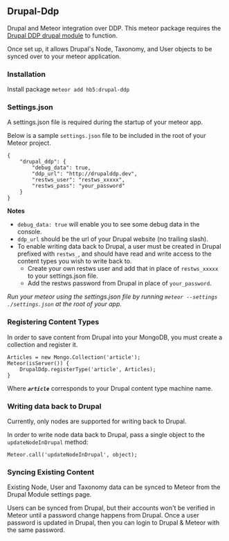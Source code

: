 ## Drupal-Ddp
Drupal and Meteor integration over DDP. This meteor package requires the [Drupal DDP drupal module](https://www.drupal.org/sandbox/bfodeke/2354859) to function.

Once set up, it allows Drupal's Node, Taxonomy, and User objects to be synced over to your meteor application.

### Installation
Install package `meteor add hb5:drupal-ddp`

### Settings.json
A settings.json file is required during the startup of your meteor app. 

Below is a sample `settings.json` file to be included in the root of your Meteor project.

	{
		"drupal_ddp": {
			"debug_data": true,
			"ddp_url": "http://drupalddp.dev",
			"restws_user": "restws_xxxxx",
			"restws_pass": "your_password"
		}
	}

**Notes**

- `debug_data: true` will enable you to see some debug data in the console.
- `ddp_url` should be the url of your Drupal website (no trailing slash).
- To enable writing data back to Drupal, a user must be created in Drupal prefixed with `restws_`, and should have read and write access to the content types you wish to write back to.
	- Create your own restws user and add that in place of `restws_xxxxx` to your settings.json file.
	- Add the restws password from Drupal in place of `your_password`.

_Run your meteor using the settings.json file by running `meteor --settings ./settings.json` at the root of your app._


### Registering Content Types
In order to save content from Drupal into your MongoDB, you must create a collection and register it.


	Articles = new Mongo.Collection('article');
	Meteor(isServer()) { 
		DrupalDdp.registerType('article', Articles); 
	}

Where ***`article`*** corresponds to your Drupal content type machine name.

### Writing data back to Drupal
Currently, only nodes are supported for writing back to Drupal.

In order to write node data back to Drupal, pass a single object to the `updateNodeInDrupal` method:

`Meteor.call('updateNodeInDrupal', object);`

### Syncing Existing Content
Existing Node, User and Taxonomy data can be synced to Meteor from the Drupal Module settings page.

Users can be synced from Drupal, but their accounts won't be verified in Meteor until a password change happens from Drupal. Once a user password is updated in Drupal, then you can login to Drupal & Meteor with the same password.
